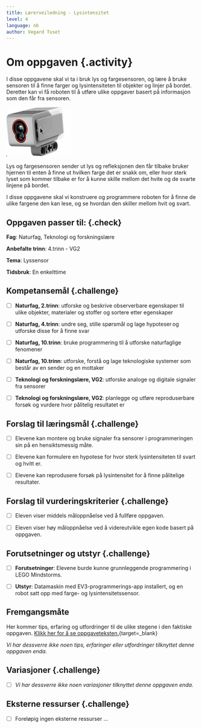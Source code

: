 ```yaml
---
title: Lærerveiledning - Lysintensitet
level: 4
language: nb
author: Vegard Tuset
---
```


# Om oppgaven {.activity}

I disse oppgavene skal vi ta i bruk lys og fargesensoren, og lære å bruke
sensoren til å finne farger og lysintensiteten til objekter og linjer på bordet.
Deretter kan vi få roboten til å utføre ulike oppgaver basert på informasjon som
den får fra sensoren.

![Bilde av lys og fargesensoren](lego_mindstorms_lysintensitet_1.png)

Lys og fargesensoren sender ut lys og refleksjonen den får tilbake bruker
hjernen til enten å finne ut hvilken farge det er snakk om, eller hvor sterk
lyset som kommer tilbake er for å kunne skille mellom det hvite og de svarte
linjene på bordet.

I disse oppgavene skal vi konstruere og programmere roboten for å finne de ulike
fargene den kan lese, og se hvordan den skiller mellom hvit og svart.

## Oppgaven passer til: {.check}

 __Fag__: Naturfag, Teknologi og forskningslære

__Anbefalte trinn__: 4.trinn - VG2

__Tema__: Lyssensor

__Tidsbruk__: En enkelttime

## Kompetansemål {.challenge}

- [ ] __Naturfag, 2.trinn__: utforske og beskrive observerbare egenskaper til
      ulike objekter, materialer og stoffer og sortere etter egenskaper

- [ ] __Naturfag, 4.trinn__: undre seg, stille spørsmål og lage hypoteser og
      utforske disse for å finne svar

- [ ] __Naturfag, 10.trinn__: bruke programmering til å utforske naturfaglige
      fenomener

- [ ] __Naturfag, 10.trinn__: utforske, forstå og lage teknologiske systemer
      som består av en sender og en mottaker

- [ ] __Teknologi og forskningslære, VG2__: utforske analoge og digitale
      signaler fra sensorer

- [ ] __Teknologi og forskningslære, VG2__: planlegge og utføre reproduserbare
      forsøk og vurdere hvor pålitelig resultatet er

## Forslag til læringsmål {.challenge}

- [ ] Elevene kan montere og bruke signaler fra sensorer i programmeringen sin
      på en hensiktsmessig måte.

- [ ] Elevene kan formulere en hypotese for hvor sterk lysintensiteten til svart
      og hvitt er.

- [ ] Elevene kan reprodusere forsøk på lysintensitet for å finne pålitelige
      resultater.  

## Forslag til vurderingskriterier {.challenge}

- [ ] Eleven viser middels måloppnåelse ved å fullføre oppgaven.

- [ ] Eleven viser høy måloppnåelse ved å videreutvikle egen kode basert på
      oppgaven.

## Forutsetninger og utstyr {.challenge}

- [ ] __Forutsetninger__: Elevene burde kunne grunnleggende programmering i LEGO
      Mindstorms.

- [ ] __Utstyr__: Datamaskin med EV3-programmerings-app installert, og en robot
      satt opp med farge- og lysintensitetssensor.

## Fremgangsmåte

Her kommer tips, erfaring og utfordringer til de ulike stegene i den faktiske
oppgaven.
[Klikk her for å se oppgaveteksten.](../lys_1lysintensitet/1lysintensitet_nb.html){target=_blank}

_Vi har dessverre ikke noen tips, erfaringer eller utfordringer tilknyttet denne
oppgaven enda._

## Variasjoner {.challenge}

- [ ]  _Vi har dessverre ikke noen variasjoner tilknyttet denne oppgaven enda._

## Eksterne ressurser {.challenge}

- [ ] Foreløpig ingen eksterne ressurser ...
